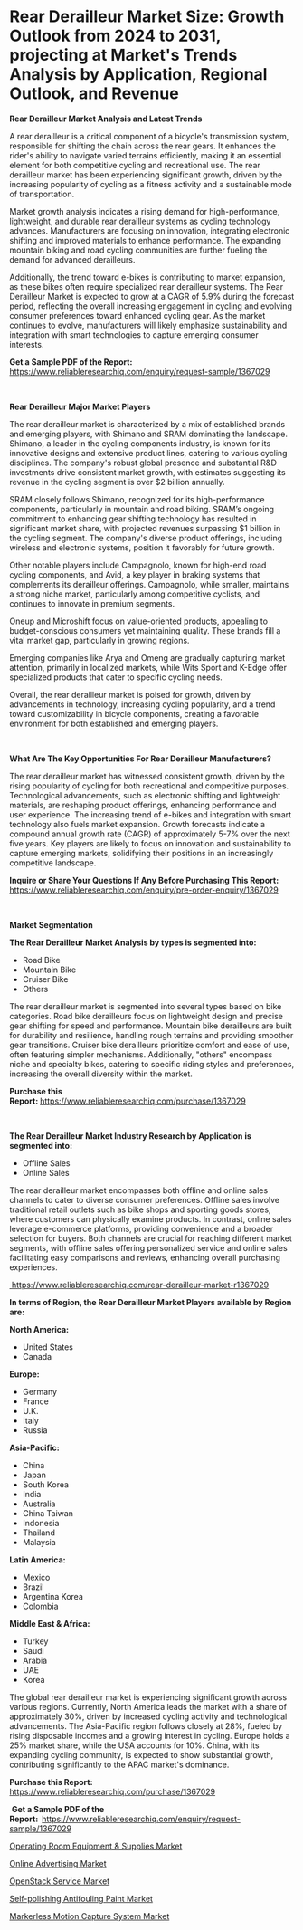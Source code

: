 <p><h1>Rear Derailleur Market Size: Growth Outlook from 2024 to 2031, projecting at Market's Trends Analysis by Application, Regional Outlook, and Revenue</h1></p><p><strong>Rear Derailleur Market Analysis and Latest Trends</strong></p>
<p><p>A rear derailleur is a critical component of a bicycle's transmission system, responsible for shifting the chain across the rear gears. It enhances the rider's ability to navigate varied terrains efficiently, making it an essential element for both competitive cycling and recreational use. The rear derailleur market has been experiencing significant growth, driven by the increasing popularity of cycling as a fitness activity and a sustainable mode of transportation.</p><p>Market growth analysis indicates a rising demand for high-performance, lightweight, and durable rear derailleur systems as cycling technology advances. Manufacturers are focusing on innovation, integrating electronic shifting and improved materials to enhance performance. The expanding mountain biking and road cycling communities are further fueling the demand for advanced derailleurs.</p><p>Additionally, the trend toward e-bikes is contributing to market expansion, as these bikes often require specialized rear derailleur systems. The Rear Derailleur Market is expected to grow at a CAGR of 5.9% during the forecast period, reflecting the overall increasing engagement in cycling and evolving consumer preferences toward enhanced cycling gear. As the market continues to evolve, manufacturers will likely emphasize sustainability and integration with smart technologies to capture emerging consumer interests.</p></p>
<p><strong>Get a Sample PDF of the Report:&nbsp;</strong> <a href="https://www.reliableresearchiq.com/enquiry/request-sample/1367029?utm_campaign=100&utm_medium=2&utm_source=Github&utm_content=ia&utm_term=06122024&utm_id=rear-derailleur">https://www.reliableresearchiq.com/enquiry/request-sample/1367029</a></p>
<p>&nbsp;</p>
<p><strong>Rear Derailleur Major Market Players</strong></p>
<p><p>The rear derailleur market is characterized by a mix of established brands and emerging players, with Shimano and SRAM dominating the landscape. Shimano, a leader in the cycling components industry, is known for its innovative designs and extensive product lines, catering to various cycling disciplines. The company's robust global presence and substantial R&D investments drive consistent market growth, with estimates suggesting its revenue in the cycling segment is over $2 billion annually.</p><p>SRAM closely follows Shimano, recognized for its high-performance components, particularly in mountain and road biking. SRAM’s ongoing commitment to enhancing gear shifting technology has resulted in significant market share, with projected revenues surpassing $1 billion in the cycling segment. The company's diverse product offerings, including wireless and electronic systems, position it favorably for future growth.</p><p>Other notable players include Campagnolo, known for high-end road cycling components, and Avid, a key player in braking systems that complements its derailleur offerings. Campagnolo, while smaller, maintains a strong niche market, particularly among competitive cyclists, and continues to innovate in premium segments.</p><p>Oneup and Microshift focus on value-oriented products, appealing to budget-conscious consumers yet maintaining quality. These brands fill a vital market gap, particularly in growing regions.</p><p>Emerging companies like Arya and Omeng are gradually capturing market attention, primarily in localized markets, while Wits Sport and K-Edge offer specialized products that cater to specific cycling needs.</p><p>Overall, the rear derailleur market is poised for growth, driven by advancements in technology, increasing cycling popularity, and a trend toward customizability in bicycle components, creating a favorable environment for both established and emerging players.</p></p>
<p>&nbsp;</p>
<p><strong>What Are The Key Opportunities For Rear Derailleur Manufacturers?</strong></p>
<p><p>The rear derailleur market has witnessed consistent growth, driven by the rising popularity of cycling for both recreational and competitive purposes. Technological advancements, such as electronic shifting and lightweight materials, are reshaping product offerings, enhancing performance and user experience. The increasing trend of e-bikes and integration with smart technology also fuels market expansion. Growth forecasts indicate a compound annual growth rate (CAGR) of approximately 5-7% over the next five years. Key players are likely to focus on innovation and sustainability to capture emerging markets, solidifying their positions in an increasingly competitive landscape.</p></p>
<p><strong>Inquire or Share Your Questions If Any Before Purchasing This Report:</strong> <a href="https://www.reliableresearchiq.com/enquiry/pre-order-enquiry/1367029?utm_campaign=100&utm_medium=2&utm_source=Github&utm_content=ia&utm_term=06122024&utm_id=rear-derailleur">https://www.reliableresearchiq.com/enquiry/pre-order-enquiry/1367029</a></p>
<p>&nbsp;</p>
<p><strong>Market Segmentation</strong></p>
<p><strong>The Rear Derailleur Market Analysis by types is segmented into:</strong></p>
<p><ul><li>Road Bike</li><li>Mountain Bike</li><li>Cruiser Bike</li><li>Others</li></ul></p>
<p><p>The rear derailleur market is segmented into several types based on bike categories. Road bike derailleurs focus on lightweight design and precise gear shifting for speed and performance. Mountain bike derailleurs are built for durability and resilience, handling rough terrains and providing smoother gear transitions. Cruiser bike derailleurs prioritize comfort and ease of use, often featuring simpler mechanisms. Additionally, "others" encompass niche and specialty bikes, catering to specific riding styles and preferences, increasing the overall diversity within the market.</p></p>
<p><strong>Purchase this Report:&nbsp;</strong><a href="https://www.reliableresearchiq.com/purchase/1367029?utm_campaign=100&utm_medium=2&utm_source=Github&utm_content=ia&utm_term=06122024&utm_id=rear-derailleur">https://www.reliableresearchiq.com/purchase/1367029</a></p>
<p>&nbsp;</p>
<p><strong>The Rear Derailleur Market Industry Research by Application is segmented into:</strong></p>
<p><ul><li>Offline Sales</li><li>Online Sales</li></ul></p>
<p><p>The rear derailleur market encompasses both offline and online sales channels to cater to diverse consumer preferences. Offline sales involve traditional retail outlets such as bike shops and sporting goods stores, where customers can physically examine products. In contrast, online sales leverage e-commerce platforms, providing convenience and a broader selection for buyers. Both channels are crucial for reaching different market segments, with offline sales offering personalized service and online sales facilitating easy comparisons and reviews, enhancing overall purchasing experiences.</p></p>
<p><a href="https://www.reliableresearchiq.com/rear-derailleur-market-r1367029?utm_campaign=100&utm_medium=2&utm_source=Github&utm_content=ia&utm_term=06122024&utm_id=rear-derailleur">&nbsp;https://www.reliableresearchiq.com/rear-derailleur-market-r1367029</a></p>
<p><strong>In terms of Region, the Rear Derailleur Market Players available by Region are:</strong></p>
<p>
    <p> <strong> North America: </strong>
        <ul>
            <li>United States</li>
            <li>Canada</li>
        </ul>
        </p> 
    <p> <strong> Europe: </strong>
        <ul>
            <li>Germany</li>
            <li>France</li>
            <li>U.K.</li>
            <li>Italy</li>
            <li>Russia</li>
        </ul>
        </p> 
    <p> <strong> Asia-Pacific: </strong>
        <ul>
            <li>China</li>
            <li>Japan</li>
            <li>South Korea</li>
            <li>India</li>
            <li>Australia</li>
            <li>China Taiwan</li>
            <li>Indonesia</li>
            <li>Thailand</li>
            <li>Malaysia</li>
        </ul>
        </p> 
    <p> <strong> Latin America: </strong>
        <ul>
            <li>Mexico</li>
            <li>Brazil</li>
            <li>Argentina Korea</li>
            <li>Colombia</li>
        </ul>
        </p> 
    <p> <strong> Middle East & Africa: </strong>
        <ul>
            <li>Turkey</li>
            <li>Saudi</li>
            <li>Arabia</li>
            <li>UAE</li>
            <li>Korea</li>
        </ul>
    </p>
    </p>
<p><p>The global rear derailleur market is experiencing significant growth across various regions. Currently, North America leads the market with a share of approximately 30%, driven by increased cycling activity and technological advancements. The Asia-Pacific region follows closely at 28%, fueled by rising disposable incomes and a growing interest in cycling. Europe holds a 25% market share, while the USA accounts for 10%. China, with its expanding cycling community, is expected to show substantial growth, contributing significantly to the APAC market's dominance.</p></p>
<p><strong>Purchase this Report: </strong><a href="https://www.reliableresearchiq.com/purchase/1367029?utm_campaign=100&utm_medium=2&utm_source=Github&utm_content=ia&utm_term=06122024&utm_id=rear-derailleur">https://www.reliableresearchiq.com/purchase/1367029</a></p>
<p>&nbsp;<strong>Get a Sample PDF of the Report:&nbsp;&nbsp;</strong><a href="https://www.reliableresearchiq.com/enquiry/request-sample/1367029?utm_campaign=100&utm_medium=2&utm_source=Github&utm_content=ia&utm_term=06122024&utm_id=rear-derailleur">https://www.reliableresearchiq.com/enquiry/request-sample/1367029</a></p>
<p><strong></strong></p>
<p><p><a href="https://www.linkedin.com/pulse/extensive-analysis-operating-room-equipment-supplies-market-anticipated-8rjef?utm_campaign=100&utm_medium=2&utm_source=Github&utm_content=ia&utm_term=06122024&utm_id=rear-derailleur">Operating Room Equipment & Supplies Market</a></p><p><a href="https://www.linkedin.com/pulse/online-advertising-market-trends-forecast-growth-potential-fqfac?utm_campaign=100&utm_medium=2&utm_source=Github&utm_content=ia&utm_term=06122024&utm_id=rear-derailleur">Online Advertising Market</a></p><p><a href="https://www.linkedin.com/pulse/global-openstack-service-market-size-andtrends-affecting-kdmjc?utm_campaign=100&utm_medium=2&utm_source=Github&utm_content=ia&utm_term=06122024&utm_id=rear-derailleur">OpenStack Service Market</a></p><p><a href="https://issuu.com/reportprime-2/docs/self-polishing-antifouling-paint-market-size-2030.?utm_campaign=100&utm_medium=2&utm_source=Github&utm_content=ia&utm_term=06122024&utm_id=rear-derailleur">Self-polishing Antifouling Paint Market</a></p><p><a href="https://issuu.com/reportprime-2/docs/markerless-motion-capture-system-market-size-2030.?utm_campaign=100&utm_medium=2&utm_source=Github&utm_content=ia&utm_term=06122024&utm_id=rear-derailleur">Markerless Motion Capture System Market</a></p></p>